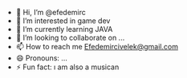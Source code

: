 - 👋 Hi, I’m @efedemirc
- 👀 I’m interested in game dev
- 🌱 I’m currently learning JAVA 
- 💞️ I’m looking to collaborate on ...
- 📫 How to reach me Efedemircivelek@gmail.com
- 😄 Pronouns: ...
- ⚡ Fun fact: ı am also a musican

<!---
efedemirc/efedemirc is a ✨ special ✨ repository because its `README.md` (this file) appears on your GitHub profile.
You can click the Preview link to take a look at your changes.
--->
